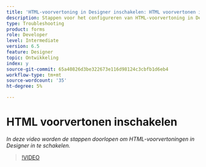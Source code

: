 ```yaml
---
title: 'HTML-voorvertoning in Designer inschakelen: HTML voorvertonen inschakelen'
description: Stappen voor het configureren van HTML-voorvertoning in Designer
type: Troubleshooting
product: forms
role: Developer
level: Intermediate
version: 6.5
feature: Designer
topic: Ontwikkeling
index: y
source-git-commit: 65a40826d3be322673e116d98124c3cbfb1d6eb4
workflow-type: tm+mt
source-wordcount: '35'
ht-degree: 5%

---
```


# HTML voorvertonen inschakelen

*In deze video worden de stappen doorlopen om HTML-voorvertoningen in Designer in te schakelen.*

>[!VIDEO](https://video.tv.adobe.com/v/335498?quality=9&learn=on)
